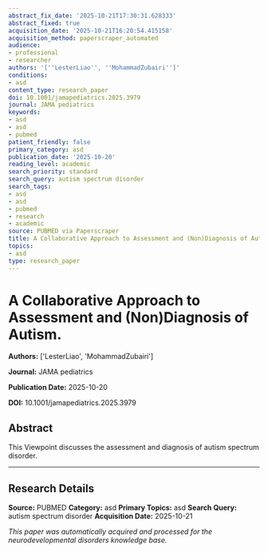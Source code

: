 ```yaml
---
abstract_fix_date: '2025-10-21T17:30:31.628333'
abstract_fixed: true
acquisition_date: '2025-10-21T16:20:54.415158'
acquisition_method: paperscraper_automated
audience:
- professional
- researcher
authors: '[''LesterLiao'', ''MohammadZubairi'']'
conditions:
- asd
content_type: research_paper
doi: 10.1001/jamapediatrics.2025.3979
journal: JAMA pediatrics
keywords:
- asd
- asd
- pubmed
patient_friendly: false
primary_category: asd
publication_date: '2025-10-20'
reading_level: academic
search_priority: standard
search_query: autism spectrum disorder
search_tags:
- asd
- asd
- pubmed
- research
- academic
source: PUBMED via Paperscraper
title: A Collaborative Approach to Assessment and (Non)Diagnosis of Autism.
topics:
- asd
type: research_paper
---
```


# A Collaborative Approach to Assessment and (Non)Diagnosis of Autism.

**Authors:** ['LesterLiao', 'MohammadZubairi']

**Journal:** JAMA pediatrics

**Publication Date:** 2025-10-20

**DOI:** 10.1001/jamapediatrics.2025.3979

## Abstract

This Viewpoint discusses the assessment and diagnosis of autism spectrum disorder.

---

## Research Details

**Source:** PUBMED
**Category:** asd
**Primary Topics:** asd
**Search Query:** autism spectrum disorder
**Acquisition Date:** 2025-10-21

*This paper was automatically acquired and processed for the neurodevelopmental disorders knowledge base.*
